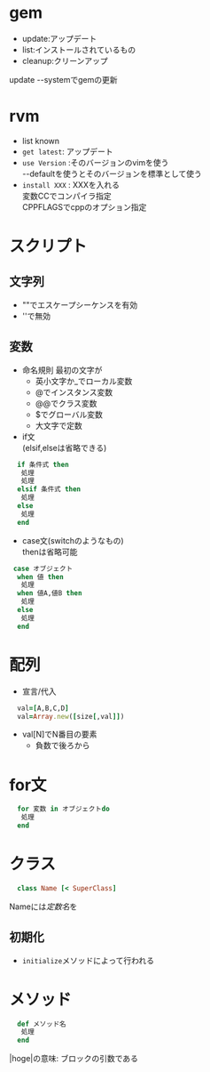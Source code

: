 # gem #
* update:アップデート
* list:インストールされているもの
* cleanup:クリーンアップ
 
 update --systemでgemの更新
 
# rvm #
* list known
* `get latest`: アップデート
* `use Version` :そのバージョンのvimを使う  
    --defaultを使うとそのバージョンを標準として使う
* `install XXX` : XXXを入れる  
    変数CCでコンパイラ指定  
    CPPFLAGSでcppのオプション指定

# スクリプト #
## 文字列 ##
* ""でエスケープシーケンスを有効
* ''で無効

## 変数 ##
* 命名規則 最初の文字が
    - 英小文字か\_でローカル変数
    - @でインスタンス変数
    - @@でクラス変数
    - $でグローバル変数
    - 大文字で定数
* if文  
  (elsif,elseは省略できる)
```ruby
  if 条件式 then
   処理
   処理
  elsif 条件式 then
   処理
  else
   処理
  end
```
* case文(switchのようなもの)  
    thenは省略可能
```ruby
 case オブジェクト
  when 値 then
   処理
  when 値A,値B then
   処理
  else
   処理
  end
```

# 配列 #
* 宣言/代入  
```ruby
  val=[A,B,C,D]
  val=Array.new([size[,val]])
```
* val[N]でN番目の要素
    - 負数で後ろから
# for文 #
```ruby
  for 変数 in オブジェクトdo
   処理
  end
```
# クラス #
```ruby
  class Name [< SuperClass]
```
  Nameには*定数名*を
## 初期化 ##
* `initialize`メソッドによって行われる
# メソッド #
```ruby
  def メソッド名
   処理
  end
```

 |hoge|の意味:
  ブロックの引数である
